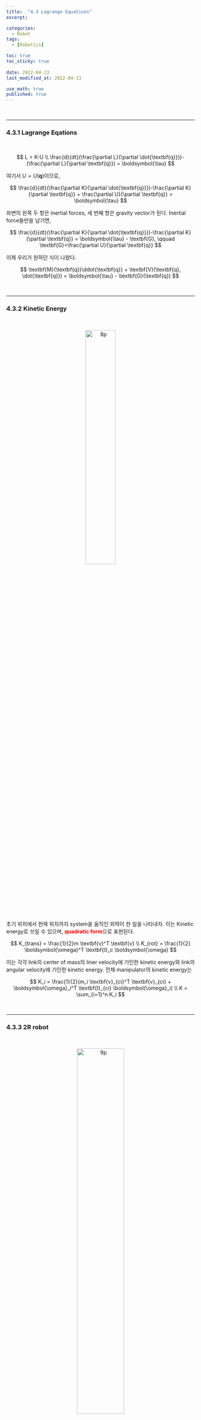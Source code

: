 ```yaml
---
title:  "4.3 Lagrange Equations"
excerpt: 

categories:
  - Robot
tags:
  - [Robotics]

toc: true
toc_sticky: true
 
date: 2022-04-13
last_modified_at: 2022-04-13

use_math: true
published: true
---
```


<br>

***

### 4.3.1 Lagrange Eqations

<br>

$$
L = K-U \\
\frac{d}{dt}(\frac{\partial L}{\partial \dot{\textbf{q}}})-(\frac{\partial L}{\partial \textbf{q}}) = \boldsymbol{\tau}
$$

여기서 $U = U(\textbf{q})$이므로,

$$
\frac{d}{dt}(\frac{\partial K}{\partial \dot{\textbf{q}}})-\frac{\partial K}{\partial \textbf{q}} + \frac{\partial U}{\partial \textbf{q}} = \boldsymbol{\tau}
$$

좌변의 왼쪽 두 항은 inertial forces, 세 번째 항은 gravity vector가 된다. Inertial force들만을 남기면,

$$
\frac{d}{dt}(\frac{\partial K}{\partial \dot{\textbf{q}}})-\frac{\partial K}{\partial \textbf{q}} = \boldsymbol{\tau} - \textbf{G}, \qquad \textbf{G}=\frac{\partial U}{\partial \textbf{q}}
$$

이제 우리가 원하던 식이 나왔다.

$$
\textbf{M}(\textbf{q})\ddot{\textbf{q}} + \textbf{V}(\textbf{q}, \dot{\textbf{q}}) = \boldsymbol{\tau} - \textbf{G}(\textbf{q})
$$

<br>

***

### 4.3.2 Kinetic Energy

<br>

<p align="center"><img src="/assets/image/robot/ch4/4.6.jpg" width="40%" height="40%" title="" alt="8p"><br/></p>

초기 위치에서 현재 위치까지 system을 움직인 외력이 한 일을 나타내자. 이는 Kinetic energy로 쓰일 수 있으며, <span style="color:red">**quadratic form**</span>으로 표현된다.

$$
K_{trans} = \frac{1}{2}m \textbf{v}^T \textbf{v} \\
K_{rot} = \frac{1}{2} \boldsymbol{\omega}^T \textbf{I}_c \boldsymbol{\omega}
$$

이는 각각 link의 center of mass의 liner velocity에 기인한 kinetic energy와 link의 angular velocity에 기인한 kinetic energy. 전체 manipulator의 kinetic energy는

$$
K_i = \frac{1}{2}(m_i \textbf{v}_{ci}^T \textbf{v}_{ci} + \boldsymbol{\omega}_i^T \textbf{I}_{ci} \boldsymbol{\omega}_i) \\
K = \sum_{i=1}^n K_i
$$

<br>

***

### 4.3.3 2R robot

<br>

<p align="center"><img src="/assets/image/robot/ch4/4.7.jpg" width="50%" height="50%" title="" alt="9p"><br/></p>

Kinetic energy를 계산하자.

$$
K_i = \frac{1}{2}(m_i \textbf{v}_{ci}^T \textbf{v}_{ci} + \boldsymbol{\omega}_i^T \textbf{I}_{ci} \boldsymbol{\omega}_i)
$$

<br>

* $i=1$

$$
{}^{0}\textbf{P}_{g1} = \begin{bmatrix}
l_{g1}c_1 \\ l_{g1}s_1 \\ 0
\end{bmatrix}
$$

$$
{}^{0}\textbf{v}_{g1} = \begin{bmatrix}
-l_{g1}s_1 \dot{\theta}_1 \\ l_{g1}c_1 \dot{\theta}_1 \\ 0
\end{bmatrix} = \begin{bmatrix}
-l_{g1}s_1 \\ l_{g1}c_1 \\ 0
\end{bmatrix} \dot{\theta}_1
$$

$$
K_1 = \frac{1}{2}m_1 l_{g1}^2 \dot{\theta}_1^2 + \frac{1}{2}I_1 \dot{\theta}_1^2
$$

<br>

* $i=2$

Link 2의 center of mass부터,

$$
{}^{0}\textbf{P}_{g2} = \begin{bmatrix}
l_1c_1 + l_{g2}c_{12} \\ l_1s_1 + l_{g2}s_{12} \\ 0
\end{bmatrix}
$$

미분하고 제곱.

$$
\textbf{v}_{c2}^T \textbf{v} = l_1^2 \dot{\theta}_1^2 + l_{g2}^2(\dot{\theta}_1 + \dot{\theta}_2)^2 + 2l_1l_{g2}c_2(\dot{\theta}_1^2 + \dot{\theta}_1\dot{\theta}_2)
$$

그러므로 kinetic energy는

$$
K_2 = \frac{1}{2}m_2[ l_1^2 \dot{\theta}_1^2 + l_{g2}^2(\dot{\theta}_1 + \dot{\theta}_2)^2 + 2l_1l_{g2}c_2(\dot{\theta}_1^2 + \dot{\theta}_1\dot{\theta}_2)] + \frac{1}{2} I_2 (\dot{\theta}_1 + \dot{\theta}_2)^2
$$

<br>

다음은 potential energy다.

$$
U_i = m_igh_i
$$

$$
U_1 = m_1gl_{g1}s_1 \\
U_2 = m_2g(l_1s_1 + l_{g2}s_{12})
$$

<br>

이로부터 Lagrangian을 얻는다.

$$
L=K_1+K_2-U_1-U_2
$$

<br>

이제 운동 방정식을 해결하자. 2R manipulator이므로 미분에 사용되는 변수는 $\theta_1$과 $\theta_2$이다.

$$
\boldsymbol{\tau}_1 = \frac{d}{dt}(\frac{\partial K}{\partial \dot{\theta}_1})-\frac{\partial K}{\partial \theta_1} + \frac{\partial U}{\partial \theta_1} \\
\boldsymbol{\tau}_2 = \frac{d}{dt}(\frac{\partial K}{\partial \dot{\theta}_2})-\frac{\partial K}{\partial \theta_2} + \frac{\partial U}{\partial \theta_2}
$$

열심히 계산하면...

$$
\tau_1 = 
$$

<br>

***

### 4.3.4 Generalization to N DOF Manipulator

<br>

<p align="center"><img src="/assets/image/robot/ch4/4.7.jpg" width="50%" height="50%" title="" alt="9p"><br/></p>

전체 kinetic energy를 어떤 generalized coordinate에서의 quadratic form으로 표현하자.

$$
K_i = \frac{1}{2}(m_i \textbf{v}_{ci}^T \textbf{v}_{ci} + \boldsymbol{\omega}_i^T \textbf{I}_{ci} \boldsymbol{\omega}_i) = \frac{1}{2} \dot{\textbf{q}}^T \textbf{M} \dot{\textbf{q}}
$$

여기서 $\textbf{q}$는 generalized coordinates, $\dot{\textbf{q}}$는 generalized velocity를 의미한다. $\textbf{M}$가 뭔지는 잠시 제쳐 두자. 아마 generalized mass 비슷한 무언가일 것이다.

<br>

각 link의 속도와 각속도를 generalized velocity를 사용해 표현할 수 있다. Jacobian이 필요.

$$
\textbf{v}_{ci} = \textbf{J}_{vi}\dot{\textbf{q}} \\
\boldsymbol{\omega}_{ci} = \textbf{J}_{\omega i}\dot{\textbf{q}}
$$

$$
\textbf{J}_{vi} = \begin{bmatrix}
\frac{\partial \textbf{P}_{c1}}{\partial q_1} & \cdots & \frac{\partial \textbf{P}_{ci}}{\partial q_i} & \textbf{0} & \cdots & \textbf{0}
\end{bmatrix} \\ \\
\textbf{J}_{\omega i} = \begin{bmatrix}
\hat{\textbf{z}}_0 & \cdots & \hat{\textbf{z}}_{i-1} & \textbf{0} & \cdots & \textbf{0}
\end{bmatrix} 
$$

이로부터 kinetic energy가 generalized coordinate에서 표현된다.

$$
K = \frac{1}{2} \dot{\textbf{q}}^T \textbf{M} \dot{\textbf{q}} = \frac{1}{2} \dot{\textbf{q}}^T \left[ \sum_{i=1}^n(m_i\textbf{J}_{vi}^T\textbf{J}_{vi} + \textbf{J}_{\omega i}^T \textbf{I}_{ci}\textbf{J}_{\omega i}) \right]\dot{\textbf{q}}
$$

여기서 등장하는 것이 <span style="color:red">**Mass matrix**</span> $\textbf{M}$.

$$
\textbf{M} = \sum_{i=1}^n(m_i\textbf{J}_{vi}^T\textbf{J}_{vi} + \textbf{J}_{\omega i}^T \textbf{I}_{ci}\textbf{J}_{\omega i})
$$

<br>

***

### 4.3.5 Inertial Forces

<br>

Generalized coordiate에서 계산한 kinetic energy를 Lagrangian formulation에 집어넣자.

$$
\frac{d}{dt}(\frac{\partial K}{\partial \dot{\textbf{q}}})-\frac{\partial K}{\partial \textbf{q}} = \boldsymbol{\tau} - \textbf{G} \\
$$

$$
\frac{\partial K}{\partial \dot{\textbf{q}}} = \frac{\partial}{\partial \dot{\textbf{q}}} \left[ \frac{1}{2} \dot{\textbf{q}}^T \textbf{M} \dot{\textbf{q}} \right] = \textbf{M} \dot{\textbf{q}} \\

\frac{d}{dt}(\frac{\partial K}{\partial \dot{\textbf{q}}}) = \frac{d}{dt}(\textbf{M} \dot{\textbf{q}}) = \textbf{M}\ddot{\textbf{q}} + \dot{\textbf{M}}\dot{\textbf{q}}
$$

$$
\frac{d}{dt}(\frac{\partial K}{\partial \dot{\textbf{q}}})-\frac{\partial K}{\partial \textbf{q}} = \textbf{M}\ddot{\textbf{q}} + \dot{\textbf{M}}\dot{\textbf{q}} - \frac{1}{2} \begin{bmatrix}
\dot{\textbf{q}}^T \frac{\partial \textbf{M}}{\partial q_1} \dot{\textbf{q}} \\
\vdots \\
\dot{\textbf{q}}^T \frac{\partial \textbf{M}}{\partial q_n} \dot{\textbf{q}}
\end{bmatrix}
$$

뒤쪽 두 항이 바로 Centrifugal & Coriolis term이 된다.

$$
\textbf{V}(\textbf{q}, \dot{\textbf{q}}) = \dot{\textbf{M}}\dot{\textbf{q}} - \frac{1}{2} \begin{bmatrix}
\dot{\textbf{q}}^T \frac{\partial \textbf{M}}{\partial q_1} \dot{\textbf{q}} \\
\vdots \\
\dot{\textbf{q}}^T \frac{\partial \textbf{M}}{\partial q_n} \dot{\textbf{q}}
\end{bmatrix}
$$

이렇게 운동 방정식이 완성.

$$
\textbf{M}(\textbf{q})\ddot{\textbf{q}} + \textbf{V}(\textbf{q}, \dot{\textbf{q}}) + \textbf{G}(\textbf{q}) = \boldsymbol{\tau}
$$

<br>

***

### 4.3.6 Centrifugal and Coriolis Force

<br>

<p align="center"><img src="/assets/image/robot/ch4/4.8.jpg" width="40%" height="40%" title="" alt="13p"><br/></p>

2 DOF manipulator의 경우 equations of motion을 행렬 형태로 표현하면

$$
\begin{bmatrix}
m_{11} & m_{12} \\
m_{21} & m_{22}
\end{bmatrix} \begin{bmatrix}
\ddot{q}_1 \\ \ddot{q}_2
\end{bmatrix} + \begin{bmatrix}
V_1 \\ V_2
\end{bmatrix} + \begin{bmatrix}
G_1 \\ G_2
\end{bmatrix} = \begin{bmatrix}
\tau_1 \\ \tau_2
\end{bmatrix}
$$

Centrifugal and coriolis force $\textbf{V}$에 대해 자세히 파헤쳐보자.

$$
\textbf{V} = \dot{\textbf{M}}\dot{\textbf{q}} - \frac{1}{2} \begin{bmatrix}
\dot{\textbf{q}}^T \frac{\partial \textbf{M}}{\partial q_1} \dot{\textbf{q}} \\
\vdots \\
\dot{\textbf{q}}^T \frac{\partial \textbf{M}}{\partial q_n} \dot{\textbf{q}}
\end{bmatrix} = \begin{bmatrix}
\dot{m_{11}} & \dot{m_{12}} \\
\dot{m_{21}} & \dot{m_{22}}
\end{bmatrix} \dot{\textbf{q}} - \frac{1}{2} \begin{bmatrix}
\dot{\textbf{q}}^T \begin{bmatrix}
m_{111} & m_{121} \\
m_{211} & m_{221}
\end{bmatrix} \dot{\textbf{q}} \\
\dot{\textbf{q}}^T \begin{bmatrix}
m_{112} & m_{122} \\
m_{212} & m_{222}
\end{bmatrix} \dot{\textbf{q}}
\end{bmatrix}
$$

여기서

$$
\dot{m}_{11}=m_{111}\dot{q}_1+m_{112}\dot{q}_2 \\
m_{111} = \frac{\partial m_{11}}{\partial q_1}
$$

위 행렬을 풀면,

$$
\textbf{V} = \begin{bmatrix}
\frac{1}{2}(m_{111}+m_{111}-m_{111}) & \frac{1}{2}(m_{122}+m_{122}-m_{221}) \\
\frac{1}{2}(m_{211}+m_{211}-m_{112}) & \frac{1}{2}(m_{222}+m_{222}-m_{222})
\end{bmatrix} \begin{bmatrix}
\dot{q}_1^2 \\ \dot{q}_2^2
\end{bmatrix} + \begin{bmatrix}
m_{112} + m_{121} - m_{121} \\
m_{212} + m_{221} - m_{122}
\end{bmatrix} \begin{bmatrix}
\dot{q}_1 \dot{q}_2
\end{bmatrix}
$$

<br>

식을 깔끔하게 하기 위해 <span style="color:red">**Christoffel Symbol**</span>을 사용한다.

$$
b_{ijk} = \frac{1}{2}(m_{ijk}+m_{ikj}-m_{jki})
$$

$$
\textbf{V} = \begin{bmatrix}
b_{111} & b_{122} \\
b_{211} & b_{222}
\end{bmatrix} \begin{bmatrix}
\dot{q}_1^2 \\ \dot{q}_2^2
\end{bmatrix} + \begin{bmatrix}
2b_{112} \\ 2b_{212}
\end{bmatrix} \begin{bmatrix}
\dot{q}_1 \dot{q}_2
\end{bmatrix} = \textbf{C}(\textbf{q}) \begin{bmatrix}
\dot{q}_1^2 \\ \dot{q}_2^2
\end{bmatrix} + \textbf{B}(\textbf{q}) \begin{bmatrix}
\dot{q}_1 \dot{q}_2
\end{bmatrix}
$$

일반적인 $N$ DOF manipulator에서는,

$$
\textbf{C}(\textbf{q}) \begin{bmatrix}
\dot{q}_1^2 \\ \dot{q}_2^2 \\ \vdots \\ \dot{q}_n^2
\end{bmatrix} = \begin{bmatrix}
b_{111} & b_{122} & \cdots & b_{1nn} \\
b_{211} & b_{222} & \cdots & b_{2nn} \\
\vdots & \vdots & \vdots & \vdots \\
b_{n11} & b_{n22} & \cdots & b_{nnn} \\
\end{bmatrix} \begin{bmatrix}
\dot{q}_1^2 \\ \dot{q}_2^2 \\ \vdots \\ \dot{q}_n^2
\end{bmatrix}
$$

14p 오류